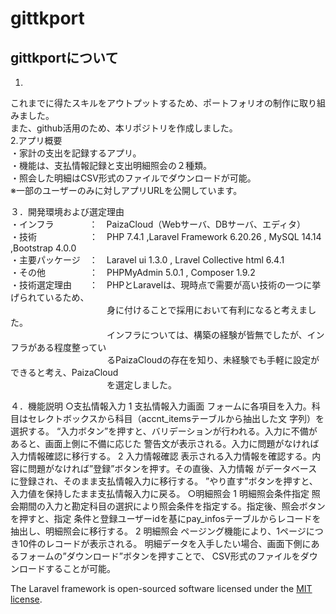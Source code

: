 # gittkport  

## gittkportについて
1.  
これまでに得たスキルをアウトプットするため、ポートフォリオの制作に取り組みました。  
また、github活用のため、本リポジトリを作成しました。  
2.アプリ概要  
・家計の支出を記録するアプリ。  
・機能は、支払情報記録と支出明細照会の２種類。  
・照会した明細はCSV形式のファイルでダウンロードが可能。  
 ※一部のユーザーのみに対しアプリURLを公開しています。  
  
３．開発環境および選定理由  
・インフラ　　　　：　PaizaCloud（Webサーバ、DBサーバ、エディタ）  
・技術　　　　　　：　PHP 7.4.1 ,Laravel Framework 6.20.26 , MySQL 14.14 ,Bootstrap 4.0.0  
・主要パッケージ　：　Laravel ui 1.3.0 , Lravel Collective html 6.4.1  
・その他　　　　　：　PHPMyAdmin 5.0.1 , Composer 1.9.2  
・技術選定理由　　：　PHPとLaravelは、現時点で需要が高い技術の一つに挙げられているため、  
　　　　　　　　　　　身に付けることで採用において有利になると考えました。  
　　　　　　　　　　　インフラについては、構築の経験が皆無でしたが、インフラがある程度整ってい  
　　　　　　　　　　　るPaizaCloudの存在を知り、未経験でも手軽に設定ができると考え、PaizaCloud  
　　　　　　　　　　　を選定しました。  

４．機能説明
    ○支払情報入力
    1 支払情報入力画面
    フォームに各項目を入力。科目はセレクトボックスから科目（accnt_itemsテーブルから抽出した文
    字列）を選択する。
    “入力ボタン”を押すと、バリデーションが行われる。入力に不備があると、画面上側に不備に応じた
    警告文が表示される。入力に問題がなければ入力情報確認に移行する。
    2 入力情報確認
    表示される入力情報を確認する。内容に問題がなければ”登録”ボタンを押す。その直後、入力情報
    がデータベースに登録され、そのまま支払情報入力に移行する。
    ”やり直す”ボタンを押すと、入力値を保持したまま支払情報入力に戻る。
    ○明細照会
    1 明細照会条件指定
    照会期間の入力と勘定科目の選択により照会条件を指定する。指定後、照会ボタンを押すと、指定
    条件と登録ユーザーidを基にpay_infosテーブルからレコードを抽出し、明細照会に移行する。
    2 明細照会
    ページング機能により、1ページにつき10件のレコードが表示される。
    明細データを入手したい場合、画面下側にあるフォームの”ダウンロード”ボタンを押すことで、
    CSV形式のファイルをダウンロードすることが可能。
    


The Laravel framework is open-sourced software licensed under the [MIT license](https://opensource.org/licenses/MIT).

